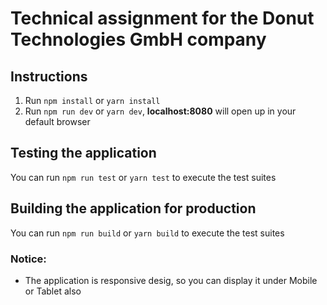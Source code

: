 # Technical assignment for the Donut Technologies GmbH company

## Instructions

1. Run `npm install` or `yarn install`
2. Run `npm run dev` or `yarn dev`, **localhost:8080** will open up in your default browser

## Testing the application
You can run `npm run test` or `yarn test` to execute the test suites

## Building the application for production
You can run `npm run build` or `yarn build` to execute the test suites

### Notice:
- The application is responsive desig, so you can display it under Mobile or Tablet also
